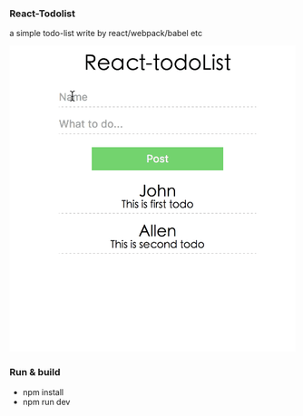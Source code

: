 ### React-Todolist
a simple todo-list write by react/webpack/babel etc

![Screenshots](https://github.com/weapon-xx/React-todoList/blob/master/Screenshots.gif)

### Run & build
- npm install
- npm run dev             
